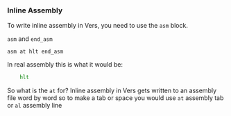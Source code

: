 ### Inline Assembly

To write inline assembly in Vers, you need to use the ``asm`` block.

``asm`` and ``end_asm``
```vers
asm at hlt end_asm
```
In real assembly this is what it would be:
```asm
    hlt
```

So what is the ``at`` for? Inline assembly in Vers gets written to an assembly file word by word so to make a tab or 
space you would use ``at`` assembly tab or ``al`` assembly line

